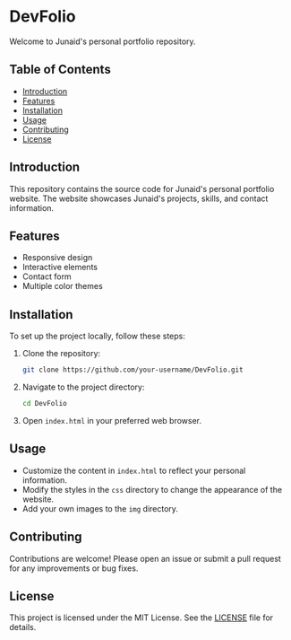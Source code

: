 # DevFolio

Welcome to Junaid's personal portfolio repository.

## Table of Contents

- [Introduction](#introduction)
- [Features](#features)
- [Installation](#installation)
- [Usage](#usage)
- [Contributing](#contributing)
- [License](#license)

## Introduction

This repository contains the source code for Junaid's personal portfolio website. The website showcases Junaid's projects, skills, and contact information.

## Features

- Responsive design
- Interactive elements
- Contact form
- Multiple color themes

## Installation

To set up the project locally, follow these steps:

1. Clone the repository:
    ```sh
    git clone https://github.com/your-username/DevFolio.git
    ```
2. Navigate to the project directory:
    ```sh
    cd DevFolio
    ```
3. Open `index.html` in your preferred web browser.

## Usage

- Customize the content in `index.html` to reflect your personal information.
- Modify the styles in the `css` directory to change the appearance of the website.
- Add your own images to the `img` directory.

## Contributing

Contributions are welcome! Please open an issue or submit a pull request for any improvements or bug fixes.

## License

This project is licensed under the MIT License. See the [LICENSE](LICENSE) file for details.
